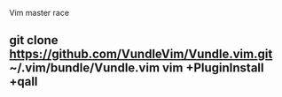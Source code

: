 Vim master race

git clone https://github.com/VundleVim/Vundle.vim.git ~/.vim/bundle/Vundle.vim
vim +PluginInstall +qall
-
